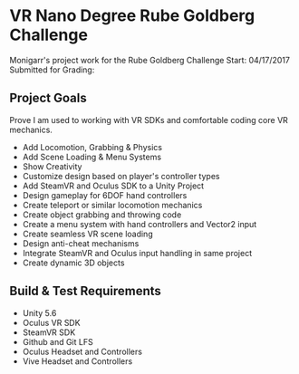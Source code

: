 ﻿# VR Nano Degree Rube Goldberg Challenge
Monigarr's project work for the Rube Goldberg Challenge
Start: 04/17/2017
Submitted for Grading:


## Project Goals
Prove I am used to working with VR SDKs and comfortable coding core VR mechanics.
- Add Locomotion, Grabbing & Physics
- Add Scene Loading & Menu Systems
- Show Creativity
- Customize design based on player's controller types
- Add SteamVR and Oculus SDK to a Unity Project
- Design gameplay for 6DOF hand controllers
- Create teleport or similar locomotion mechanics
- Create object grabbing and throwing code
- Create a menu system with hand controllers and Vector2 input
- Create seamless VR scene loading
- Design anti-cheat mechanisms
- Integrate SteamVR and Oculus input handling in same project
- Create dynamic 3D objects

## Build & Test Requirements
- Unity 5.6
- Oculus VR SDK
- SteamVR SDK
- Github and Git LFS
- Oculus Headset and Controllers
- Vive Headset and Controllers
